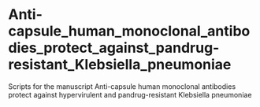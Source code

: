 # Anti-capsule_human_monoclonal_antibodies_protect_against_pandrug-resistant_Klebsiella_pneumoniae
Scripts for the manuscript Anti-capsule human monoclonal antibodies protect against hypervirulent and pandrug-resistant Klebsiella pneumoniae
